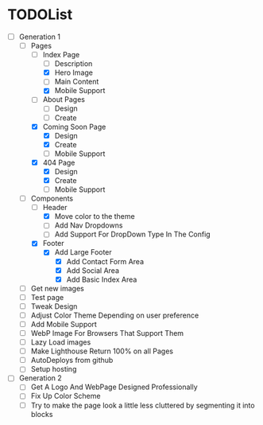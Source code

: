 # TODOList
+ [ ] Generation 1
  + [ ] Pages
    + [ ] Index Page
      + [ ] Description
      + [x] Hero Image
      + [ ] Main Content
      + [x] Mobile Support
    + [ ] About Pages
      + [ ] Design
      + [ ] Create
    + [x] Coming Soon Page
      + [x] Design
      + [x] Create
      + [ ] Mobile Support
    + [x] 404 Page
      + [x] Design
      + [x] Create
      + [ ] Mobile Support
  + [ ] Components
    + [ ] Header
      + [x] Move color to the theme
      + [ ] Add Nav Dropdowns
      + [ ] Add Support For DropDown Type In The Config
    + [x] Footer
      + [x] Add Large Footer
        + [x] Add Contact Form Area
        + [x] Add Social Area
        + [x] Add Basic Index Area
  + [ ] Get new images
  + [ ] Test page
  + [ ] Tweak Design
  + [ ] Adjust Color Theme Depending on user preference
  + [ ] Add Mobile Support
  + [ ] WebP Image For Browsers That Support Them
  + [ ] Lazy Load images
  + [ ] Make Lighthouse Return 100% on all Pages
  + [ ] AutoDeploys from github
  + [ ] Setup hosting
+ [ ] Generation 2
  + [ ] Get A Logo And WebPage Designed Professionally
  + [ ] Fix Up Color Scheme
  + [ ] Try to make the page look a little less cluttered by segmenting it into blocks